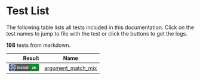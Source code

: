 # Test List

The following table lists all tests included in this documentation.
Click on the test names to jump to file with the test or click the buttons to get the logs.

**198** tests from markdown.

| Result | Name |
|-------:|------|
| [![test](../doc/structure/.test/argument_match_mix.png)](../doc/structure/.test/argument_match_mix.md) | [argument_match_mix](../doc/structure/arguments.md) || [![test](../doc/structure/.test/argument_match_name.png)](../doc/structure/.test/argument_match_name.md) | [argument_match_name](../doc/structure/arguments.md) || [![test](../doc/structure/.test/argument_match_type.png)](../doc/structure/.test/argument_match_type.md) | [argument_match_type](../doc/structure/arguments.md) || [![test](../doc/types/.test/array_unit_bundling.png)](../doc/types/.test/array_unit_bundling.md) | [array_unit_bundling](../doc/types/arrays.md) || [![test](../doc/structure/.test/assignment.png)](../doc/structure/.test/assignment.md) | [assignment](../doc/structure/assignments.md) || [![test](../doc/structure/.test/assignment_immutable.png)](../doc/structure/.test/assignment_immutable.md) | [assignment_immutable](../doc/structure/assignments.md) || [![test](../doc/.test/attributes_color.png)](../doc/.test/attributes_color.md) | [attributes_color](../doc/attributes.md) || [![test](../doc/.test/attributes_export.png)](../doc/.test/attributes_export.md) | [attributes_export](../doc/attributes.md) || [![test](../doc/.test/attributes_export_example.png)](../doc/.test/attributes_export_example.md) | [attributes_export_example](../doc/attributes.md) || [![test](../doc/.test/attributes_export_id.png)](../doc/.test/attributes_export_id.md) | [attributes_export_id](../doc/attributes.md) || [![test](../doc/.test/attributes_precision.png)](../doc/.test/attributes_precision.md) | [attributes_precision](../doc/attributes.md) || [![test](../doc/.test/attributes_simple_example.png)](../doc/.test/attributes_simple_example.md) | [attributes_simple_example](../doc/attributes.md) || [![test](../doc/tests/.test/body_assignment_const.png)](../doc/tests/.test/body_assignment_const.md) | [body_assignment_const](../doc/tests/statement_usage.md) || [![test](../doc/tests/.test/body_assignment_prop.png)](../doc/tests/.test/body_assignment_prop.md) | [body_assignment_prop](../doc/tests/statement_usage.md) || [![test](../doc/tests/.test/body_assignment_var.png)](../doc/tests/.test/body_assignment_var.md) | [body_assignment_var](../doc/tests/statement_usage.md) || [![test](../doc/tests/.test/body_expression.png)](../doc/tests/.test/body_expression.md) | [body_expression](../doc/tests/statement_usage.md) || [![test](../doc/tests/.test/body_expression_model.png)](../doc/tests/.test/body_expression_model.md) | [body_expression_model](../doc/tests/statement_usage.md) || [![test](../doc/tests/.test/body_function.png)](../doc/tests/.test/body_function.md) | [body_function](../doc/tests/statement_usage.md) || [![test](../doc/tests/.test/body_if.png)](../doc/tests/.test/body_if.md) | [body_if](../doc/tests/statement_usage.md) || [![test](../doc/tests/.test/body_init.png)](../doc/tests/.test/body_init.md) | [body_init](../doc/tests/statement_usage.md) || [![test](../doc/tests/.test/body_marker.png)](../doc/tests/.test/body_marker.md) | [body_marker](../doc/tests/statement_usage.md) || [![test](../doc/tests/.test/body_module.png)](../doc/tests/.test/body_module.md) | [body_module](../doc/tests/statement_usage.md) || [![test](../doc/tests/.test/body_pub_use.png)](../doc/tests/.test/body_pub_use.md) | [body_pub_use](../doc/tests/statement_usage.md) || [![test](../doc/tests/.test/body_return.png)](../doc/tests/.test/body_return.md) | [body_return](../doc/tests/statement_usage.md) || [![test](../doc/tests/.test/body_use.png)](../doc/tests/.test/body_use.md) | [body_use](../doc/tests/statement_usage.md) || [![test](../doc/tests/.test/body_workbench.png)](../doc/tests/.test/body_workbench.md) | [body_workbench](../doc/tests/statement_usage.md) || [![test](../doc/structure/.test/building_plan.png)](../doc/structure/.test/building_plan.md) | [building_plan](../doc/structure/workbench.md) || [![test](../doc/structure/.test/call_function.png)](../doc/structure/.test/call_function.md) | [call_function](../doc/structure/calls.md) || [![test](../doc/structure/.test/call_workbench.png)](../doc/structure/.test/call_workbench.md) | [call_workbench](../doc/structure/calls.md) || [![test](../doc/structure/.test/children.png)](../doc/structure/.test/children.md) | [children](../doc/structure/op.md) || [![test](../doc/structure/.test/code.png)](../doc/structure/.test/code.md) | [code](../doc/structure/workbench.md) || [![test](../doc/structure/.test/code_between_initializers.png)](../doc/structure/.test/code_between_initializers.md) | [code_between_initializers](../doc/structure/workbench.md) || [![test](../doc/structure/.test/code_post_init.png)](../doc/structure/.test/code_post_init.md) | [code_post_init](../doc/structure/workbench.md) || [![test](../doc/libs/std/ops/.test/difference_alt_operator.png)](../doc/libs/std/ops/.test/difference_alt_operator.md) | [difference_alt_operator](../doc/libs/std/ops/difference.md) || [![test](../doc/libs/std/ops/.test/difference_operator.png)](../doc/libs/std/ops/.test/difference_operator.md) | [difference_operator](../doc/libs/std/ops/difference.md) || [![test](../doc/structure/.test/example.png)](../doc/structure/.test/example.md) | [example](../doc/structure/functions.md) || [![test](../doc/.test/export_attributes.png)](../doc/.test/export_attributes.md) | [export_attributes](../doc/export.md) || [![test](../.test/first_example.png)](../.test/first_example.md) | [first_example](../README.md) || [![test](../doc/tests/.test/function_assignment_const.png)](../doc/tests/.test/function_assignment_const.md) | [function_assignment_const](../doc/tests/statement_usage.md) || [![test](../doc/tests/.test/function_assignment_prop.png)](../doc/tests/.test/function_assignment_prop.md) | [function_assignment_prop](../doc/tests/statement_usage.md) || [![test](../doc/tests/.test/function_assignment_var.png)](../doc/tests/.test/function_assignment_var.md) | [function_assignment_var](../doc/tests/statement_usage.md) || [![test](../doc/tests/.test/function_expression.png)](../doc/tests/.test/function_expression.md) | [function_expression](../doc/tests/statement_usage.md) || [![test](../doc/tests/.test/function_expression_model.png)](../doc/tests/.test/function_expression_model.md) | [function_expression_model](../doc/tests/statement_usage.md) || [![test](../doc/tests/.test/function_function.png)](../doc/tests/.test/function_function.md) | [function_function](../doc/tests/statement_usage.md) || [![test](../doc/tests/.test/function_if.png)](../doc/tests/.test/function_if.md) | [function_if](../doc/tests/statement_usage.md) || [![test](../doc/tests/.test/function_init.png)](../doc/tests/.test/function_init.md) | [function_init](../doc/tests/statement_usage.md) || [![test](../doc/tests/.test/function_marker.png)](../doc/tests/.test/function_marker.md) | [function_marker](../doc/tests/statement_usage.md) || [![test](../doc/tests/.test/function_module.png)](../doc/tests/.test/function_module.md) | [function_module](../doc/tests/statement_usage.md) || [![test](../doc/tests/.test/function_pub_use.png)](../doc/tests/.test/function_pub_use.md) | [function_pub_use](../doc/tests/statement_usage.md) || [![test](../doc/tests/.test/function_return.png)](../doc/tests/.test/function_return.md) | [function_return](../doc/tests/statement_usage.md) || [![test](../doc/tests/.test/function_use.png)](../doc/tests/.test/function_use.md) | [function_use](../doc/tests/statement_usage.md) || [![test](../doc/tests/.test/function_workbench.png)](../doc/tests/.test/function_workbench.md) | [function_workbench](../doc/tests/statement_usage.md) || [![test](../doc/libs/std/ops/.test/hull_multiple.png)](../doc/libs/std/ops/.test/hull_multiple.md) | [hull_multiple](../doc/libs/std/ops/hull.md) || [![test](../doc/libs/std/ops/.test/hull_single.png)](../doc/libs/std/ops/.test/hull_single.md) | [hull_single](../doc/libs/std/ops/hull.md) || [![test](../doc/structure/.test/if.png)](../doc/structure/.test/if.md) | [if](../doc/structure/conditionals.md) || [![test](../doc/structure/.test/illegal_workbench_statement.png)](../doc/structure/.test/illegal_workbench_statement.md) | [illegal_workbench_statement](../doc/structure/workbench.md) || [![test](../doc/tests/.test/init_assignment_const.png)](../doc/tests/.test/init_assignment_const.md) | [init_assignment_const](../doc/tests/statement_usage.md) || [![test](../doc/tests/.test/init_assignment_prop.png)](../doc/tests/.test/init_assignment_prop.md) | [init_assignment_prop](../doc/tests/statement_usage.md) || [![test](../doc/tests/.test/init_assignment_var.png)](../doc/tests/.test/init_assignment_var.md) | [init_assignment_var](../doc/tests/statement_usage.md) || [![test](../doc/tests/.test/init_expression.png)](../doc/tests/.test/init_expression.md) | [init_expression](../doc/tests/statement_usage.md) || [![test](../doc/tests/.test/init_expression_model.png)](../doc/tests/.test/init_expression_model.md) | [init_expression_model](../doc/tests/statement_usage.md) || [![test](../doc/tests/.test/init_function.png)](../doc/tests/.test/init_function.md) | [init_function](../doc/tests/statement_usage.md) || [![test](../doc/tests/.test/init_if.png)](../doc/tests/.test/init_if.md) | [init_if](../doc/tests/statement_usage.md) || [![test](../doc/tests/.test/init_init.png)](../doc/tests/.test/init_init.md) | [init_init](../doc/tests/statement_usage.md) || [![test](../doc/tests/.test/init_marker.png)](../doc/tests/.test/init_marker.md) | [init_marker](../doc/tests/statement_usage.md) || [![test](../doc/tests/.test/init_module.png)](../doc/tests/.test/init_module.md) | [init_module](../doc/tests/statement_usage.md) || [![test](../doc/structure/.test/init_property.png)](../doc/structure/.test/init_property.md) | [init_property](../doc/structure/workbench.md) || [![test](../doc/tests/.test/init_pub_use.png)](../doc/tests/.test/init_pub_use.md) | [init_pub_use](../doc/tests/statement_usage.md) || [![test](../doc/tests/.test/init_return.png)](../doc/tests/.test/init_return.md) | [init_return](../doc/tests/statement_usage.md) || [![test](../doc/tests/.test/init_use.png)](../doc/tests/.test/init_use.md) | [init_use](../doc/tests/statement_usage.md) || [![test](../doc/tests/.test/init_workbench.png)](../doc/tests/.test/init_workbench.md) | [init_workbench](../doc/tests/statement_usage.md) || [![test](../doc/structure/.test/initial_source_file_2D.png)](../doc/structure/.test/initial_source_file_2D.md) | [initial_source_file_2D](../doc/structure/source_files.md) || [![test](../doc/structure/.test/initial_source_file_3D.png)](../doc/structure/.test/initial_source_file_3D.md) | [initial_source_file_3D](../doc/structure/source_files.md) || [![test](../doc/structure/.test/initial_source_file_mixed.png)](../doc/structure/.test/initial_source_file_mixed.md) | [initial_source_file_mixed](../doc/structure/source_files.md) || [![test](../doc/structure/.test/initializers.png)](../doc/structure/.test/initializers.md) | [initializers](../doc/structure/workbench.md) || [![test](../doc/libs/std/ops/.test/intersection_alt_operator.png)](../doc/libs/std/ops/.test/intersection_alt_operator.md) | [intersection_alt_operator](../doc/libs/std/ops/intersection.md) || [![test](../doc/libs/std/ops/.test/intersection_operator.png)](../doc/libs/std/ops/.test/intersection_operator.md) | [intersection_operator](../doc/libs/std/ops/intersection.md) || [![test](../doc/libs/std/math/.test/math_abs.png)](../doc/libs/std/math/.test/math_abs.md) | [math_abs](../doc/libs/std/math/README.md) || [![test](../doc/libs/std/math/.test/math_trigonometric.png)](../doc/libs/std/math/.test/math_trigonometric.md) | [math_trigonometric](../doc/libs/std/math/README.md) || [![test](../doc/nodes/.test/measure.png)](../doc/nodes/.test/measure.md) | [measure](../doc/nodes/measures.md) || [![test](../doc/structure/.test/missed_property.png)](../doc/structure/.test/missed_property.md) | [missed_property](../doc/structure/workbench.md) || [![test](../doc/structure/.test/mod.png)](../doc/structure/.test/mod.md) | [mod](../doc/structure/functions.md) || [![test](../doc/structure/.test/mod_example.png)](../doc/structure/.test/mod_example.md) | [mod_example](../doc/structure/modules.md) || [![test](../doc/tests/.test/module_assignment_const.png)](../doc/tests/.test/module_assignment_const.md) | [module_assignment_const](../doc/tests/statement_usage.md) || [![test](../doc/tests/.test/module_assignment_prop.png)](../doc/tests/.test/module_assignment_prop.md) | [module_assignment_prop](../doc/tests/statement_usage.md) || [![test](../doc/tests/.test/module_assignment_var.png)](../doc/tests/.test/module_assignment_var.md) | [module_assignment_var](../doc/tests/statement_usage.md) || [![test](../doc/tests/.test/module_expression.png)](../doc/tests/.test/module_expression.md) | [module_expression](../doc/tests/statement_usage.md) || [![test](../doc/tests/.test/module_expression_model.png)](../doc/tests/.test/module_expression_model.md) | [module_expression_model](../doc/tests/statement_usage.md) || [![test](../doc/tests/.test/module_function.png)](../doc/tests/.test/module_function.md) | [module_function](../doc/tests/statement_usage.md) || [![test](../doc/tests/.test/module_if.png)](../doc/tests/.test/module_if.md) | [module_if](../doc/tests/statement_usage.md) || [![test](../doc/tests/.test/module_init.png)](../doc/tests/.test/module_init.md) | [module_init](../doc/tests/statement_usage.md) || [![test](../doc/tests/.test/module_marker.png)](../doc/tests/.test/module_marker.md) | [module_marker](../doc/tests/statement_usage.md) || [![test](../doc/tests/.test/module_module.png)](../doc/tests/.test/module_module.md) | [module_module](../doc/tests/statement_usage.md) || [![test](../doc/tests/.test/module_pub_use.png)](../doc/tests/.test/module_pub_use.md) | [module_pub_use](../doc/tests/statement_usage.md) || [![test](../doc/tests/.test/module_return.png)](../doc/tests/.test/module_return.md) | [module_return](../doc/tests/statement_usage.md) || [![test](../doc/tests/.test/module_use.png)](../doc/tests/.test/module_use.md) | [module_use](../doc/tests/statement_usage.md) || [![test](../doc/tests/.test/module_workbench.png)](../doc/tests/.test/module_workbench.md) | [module_workbench](../doc/tests/statement_usage.md) || [![test](../doc/structure/.test/multiplicity_arrays.png)](../doc/structure/.test/multiplicity_arrays.md) | [multiplicity_arrays](../doc/structure/arguments.md) || [![test](../doc/structure/.test/multiplicity_tuple_array.png)](../doc/structure/.test/multiplicity_tuple_array.md) | [multiplicity_tuple_array](../doc/structure/arguments.md) || [![test](../doc/types/.test/named_tuple_access.png)](../doc/types/.test/named_tuple_access.md) | [named_tuple_access](../doc/types/tuples.md) || [![test](../doc/structure/.test/no_multiplicity.png)](../doc/structure/.test/no_multiplicity.md) | [no_multiplicity](../doc/structure/arguments.md) || [![test](../doc/structure/.test/none.png)](../doc/structure/.test/none.md) | [none](../doc/structure/use.md) || [![test](../doc/structure/.test/op_example.png)](../doc/structure/.test/op_example.md) | [op_example](../doc/structure/op.md) || [![test](../doc/structure/.test/parameters.png)](../doc/structure/.test/parameters.md) | [parameters](../doc/structure/op.md) || [![test](../doc/structure/.test/part_basic.png)](../doc/structure/.test/part_basic.md) | [part_basic](../doc/structure/part.md) || [![test](../doc/structure/.test/part_declaration.png)](../doc/structure/.test/part_declaration.md) | [part_declaration](../doc/structure/workbench.md) || [![test](../doc/tests/.test/pre_init_assignment_const.png)](../doc/tests/.test/pre_init_assignment_const.md) | [pre_init_assignment_const](../doc/tests/statement_usage.md) || [![test](../doc/tests/.test/pre_init_assignment_prop.png)](../doc/tests/.test/pre_init_assignment_prop.md) | [pre_init_assignment_prop](../doc/tests/statement_usage.md) || [![test](../doc/tests/.test/pre_init_assignment_var.png)](../doc/tests/.test/pre_init_assignment_var.md) | [pre_init_assignment_var](../doc/tests/statement_usage.md) || [![test](../doc/structure/.test/pre_init_code.png)](../doc/structure/.test/pre_init_code.md) | [pre_init_code](../doc/structure/workbench.md) || [![test](../doc/tests/.test/pre_init_expression.png)](../doc/tests/.test/pre_init_expression.md) | [pre_init_expression](../doc/tests/statement_usage.md) || [![test](../doc/tests/.test/pre_init_expression_model.png)](../doc/tests/.test/pre_init_expression_model.md) | [pre_init_expression_model](../doc/tests/statement_usage.md) || [![test](../doc/tests/.test/pre_init_function.png)](../doc/tests/.test/pre_init_function.md) | [pre_init_function](../doc/tests/statement_usage.md) || [![test](../doc/tests/.test/pre_init_if.png)](../doc/tests/.test/pre_init_if.md) | [pre_init_if](../doc/tests/statement_usage.md) || [![test](../doc/tests/.test/pre_init_init.png)](../doc/tests/.test/pre_init_init.md) | [pre_init_init](../doc/tests/statement_usage.md) || [![test](../doc/tests/.test/pre_init_marker.png)](../doc/tests/.test/pre_init_marker.md) | [pre_init_marker](../doc/tests/statement_usage.md) || [![test](../doc/tests/.test/pre_init_module.png)](../doc/tests/.test/pre_init_module.md) | [pre_init_module](../doc/tests/statement_usage.md) || [![test](../doc/tests/.test/pre_init_pub_use.png)](../doc/tests/.test/pre_init_pub_use.md) | [pre_init_pub_use](../doc/tests/statement_usage.md) || [![test](../doc/tests/.test/pre_init_return.png)](../doc/tests/.test/pre_init_return.md) | [pre_init_return](../doc/tests/statement_usage.md) || [![test](../doc/tests/.test/pre_init_use.png)](../doc/tests/.test/pre_init_use.md) | [pre_init_use](../doc/tests/statement_usage.md) || [![test](../doc/tests/.test/pre_init_workbench.png)](../doc/tests/.test/pre_init_workbench.md) | [pre_init_workbench](../doc/tests/statement_usage.md) || [![test](../doc/structure/.test/property.png)](../doc/structure/.test/property.md) | [property](../doc/structure/workbench.md) || [![test](../doc/structure/.test/property_wrong.png)](../doc/structure/.test/property_wrong.md) | [property_wrong](../doc/structure/workbench.md) || [![test](../doc/types/.test/quantity_types_number_literals.png)](../doc/types/.test/quantity_types_number_literals.md) | [quantity_types_number_literals](../doc/types/quantity.md) || [![test](../doc/structure/.test/return.png)](../doc/structure/.test/return.md) | [return](../doc/structure/functions.md) || [![test](../doc/structure/.test/return_twice.png)](../doc/structure/.test/return_twice.md) | [return_twice](../doc/structure/functions.md) || [![test](../doc/structure/.test/sketch_basic.png)](../doc/structure/.test/sketch_basic.md) | [sketch_basic](../doc/structure/sketch.md) || [![test](../doc/tests/.test/source_assignment_const.png)](../doc/tests/.test/source_assignment_const.md) | [source_assignment_const](../doc/tests/statement_usage.md) || [![test](../doc/tests/.test/source_assignment_prop.png)](../doc/tests/.test/source_assignment_prop.md) | [source_assignment_prop](../doc/tests/statement_usage.md) || [![test](../doc/tests/.test/source_assignment_var.png)](../doc/tests/.test/source_assignment_var.md) | [source_assignment_var](../doc/tests/statement_usage.md) || [![test](../doc/tests/.test/source_expression.png)](../doc/tests/.test/source_expression.md) | [source_expression](../doc/tests/statement_usage.md) || [![test](../doc/tests/.test/source_expression_model.png)](../doc/tests/.test/source_expression_model.md) | [source_expression_model](../doc/tests/statement_usage.md) || [![test](../doc/tests/.test/source_function.png)](../doc/tests/.test/source_function.md) | [source_function](../doc/tests/statement_usage.md) || [![test](../doc/tests/.test/source_if.png)](../doc/tests/.test/source_if.md) | [source_if](../doc/tests/statement_usage.md) || [![test](../doc/tests/.test/source_init.png)](../doc/tests/.test/source_init.md) | [source_init](../doc/tests/statement_usage.md) || [![test](../doc/tests/.test/source_marker.png)](../doc/tests/.test/source_marker.md) | [source_marker](../doc/tests/statement_usage.md) || [![test](../doc/tests/.test/source_module.png)](../doc/tests/.test/source_module.md) | [source_module](../doc/tests/statement_usage.md) || [![test](../doc/tests/.test/source_pub_use.png)](../doc/tests/.test/source_pub_use.md) | [source_pub_use](../doc/tests/statement_usage.md) || [![test](../doc/tests/.test/source_return.png)](../doc/tests/.test/source_return.md) | [source_return](../doc/tests/statement_usage.md) || [![test](../doc/tests/.test/source_use.png)](../doc/tests/.test/source_use.md) | [source_use](../doc/tests/statement_usage.md) || [![test](../doc/tests/.test/source_workbench.png)](../doc/tests/.test/source_workbench.md) | [source_workbench](../doc/tests/statement_usage.md) || [![test](../doc/.test/toml_import.png)](../doc/.test/toml_import.md) | [toml_import](../doc/import.md) || [![test](../doc/types/.test/tuple_assignment.png)](../doc/types/.test/tuple_assignment.md) | [tuple_assignment](../doc/types/tuples.md) || [![test](../doc/types/.test/tuple_assignment_bundle.png)](../doc/types/.test/tuple_assignment_bundle.md) | [tuple_assignment_bundle](../doc/types/tuples.md) || [![test](../doc/types/.test/tuple_assignment_convert.png)](../doc/types/.test/tuple_assignment_convert.md) | [tuple_assignment_convert](../doc/types/tuples.md) || [![test](../doc/structure/.test/tuple_match.png)](../doc/structure/.test/tuple_match.md) | [tuple_match](../doc/structure/arguments.md) || [![test](../doc/structure/.test/tuple_match_errors.png)](../doc/structure/.test/tuple_match_errors.md) | [tuple_match_errors](../doc/structure/arguments.md) || [![test](../doc/structure/.test/tuple_match_variants.png)](../doc/structure/.test/tuple_match_variants.md) | [tuple_match_variants](../doc/structure/arguments.md) || [![test](../doc/structure/.test/tuple_match_warnings.png)](../doc/structure/.test/tuple_match_warnings.md) | [tuple_match_warnings](../doc/structure/arguments.md) || [![test](../doc/types/.test/types_bundles_functions.png)](../doc/types/.test/types_bundles_functions.md) | [types_bundles_functions](../doc/types/README.md) || [![test](../doc/types/.test/types_def_vs_decl.png)](../doc/types/.test/types_def_vs_decl.md) | [types_def_vs_decl](../doc/types/README.md) || [![test](../doc/types/.test/types_named_tuple.png)](../doc/types/.test/types_named_tuple.md) | [types_named_tuple](../doc/types/named_tuple.md) || [![test](../doc/types/.test/types_named_tuple_color.png)](../doc/types/.test/types_named_tuple_color.md) | [types_named_tuple_color](../doc/types/named_tuple.md) || [![test](../doc/types/.test/types_named_tuple_vec2.png)](../doc/types/.test/types_named_tuple_vec2.md) | [types_named_tuple_vec2](../doc/types/named_tuple.md) || [![test](../doc/types/.test/types_named_tuple_vec3.png)](../doc/types/.test/types_named_tuple_vec3.md) | [types_named_tuple_vec3](../doc/types/named_tuple.md) || [![test](../doc/types/.test/types_no_declaration.png)](../doc/types/.test/types_no_declaration.md) | [types_no_declaration](../doc/types/README.md) || [![test](../doc/types/.test/types_primitive_bool.png)](../doc/types/.test/types_primitive_bool.md) | [types_primitive_bool](../doc/types/primitive_types.md) || [![test](../doc/types/.test/types_primitive_integer.png)](../doc/types/.test/types_primitive_integer.md) | [types_primitive_integer](../doc/types/primitive_types.md) || [![test](../doc/types/.test/types_primitive_string.png)](../doc/types/.test/types_primitive_string.md) | [types_primitive_string](../doc/types/primitive_types.md) || [![test](../doc/types/.test/types_quantity_angle.png)](../doc/types/.test/types_quantity_angle.md) | [types_quantity_angle](../doc/types/quantity.md) || [![test](../doc/types/.test/types_quantity_area.png)](../doc/types/.test/types_quantity_area.md) | [types_quantity_area](../doc/types/quantity.md) || [![test](../doc/types/.test/types_quantity_area_units.png)](../doc/types/.test/types_quantity_area_units.md) | [types_quantity_area_units](../doc/types/quantity.md) || [![test](../doc/types/.test/types_quantity_length.png)](../doc/types/.test/types_quantity_length.md) | [types_quantity_length](../doc/types/quantity.md) || [![test](../doc/types/.test/types_quantity_scalar.png)](../doc/types/.test/types_quantity_scalar.md) | [types_quantity_scalar](../doc/types/quantity.md) || [![test](../doc/types/.test/types_quantity_volume.png)](../doc/types/.test/types_quantity_volume.md) | [types_quantity_volume](../doc/types/quantity.md) || [![test](../doc/types/.test/types_quantity_volume_units.png)](../doc/types/.test/types_quantity_volume_units.md) | [types_quantity_volume_units](../doc/types/quantity.md) || [![test](../doc/types/.test/types_quantity_weight.png)](../doc/types/.test/types_quantity_weight.md) | [types_quantity_weight](../doc/types/quantity.md) || [![test](../doc/libs/std/ops/.test/union_alt_operator.png)](../doc/libs/std/ops/.test/union_alt_operator.md) | [union_alt_operator](../doc/libs/std/ops/union.md) || [![test](../doc/libs/std/ops/.test/union_operator.png)](../doc/libs/std/ops/.test/union_operator.md) | [union_operator](../doc/libs/std/ops/union.md) || [![test](../doc/types/.test/unnamed_tuple.png)](../doc/types/.test/unnamed_tuple.md) | [unnamed_tuple](../doc/types/tuples.md) || [![test](../doc/types/.test/unnamed_tuple_order.png)](../doc/types/.test/unnamed_tuple_order.md) | [unnamed_tuple_order](../doc/types/tuples.md) || [![test](../doc/structure/.test/use.png)](../doc/structure/.test/use.md) | [use](../doc/structure/use.md) || [![test](../doc/structure/.test/use_all.png)](../doc/structure/.test/use_all.md) | [use_all](../doc/structure/use.md) || [![test](../doc/structure/.test/use_as.png)](../doc/structure/.test/use_as.md) | [use_as](../doc/structure/use.md) || [![test](../doc/structure/.test/use_as_module.png)](../doc/structure/.test/use_as_module.md) | [use_as_module](../doc/structure/use.md) || [![test](../doc/structure/.test/use_module.png)](../doc/structure/.test/use_module.md) | [use_module](../doc/structure/use.md) || [![test](../doc/structure/.test/use_statement_pub.png)](../doc/structure/.test/use_statement_pub.md) | [use_statement_pub](../doc/structure/use.md) || [![test](../doc/debug/.test/verify_assert.png)](../doc/debug/.test/verify_assert.md) | [verify_assert](../doc/debug/README.md) || [![test](../doc/debug/.test/verify_assert_fail.png)](../doc/debug/.test/verify_assert_fail.md) | [verify_assert_fail](../doc/debug/README.md) || [![test](../doc/debug/.test/verify_error.png)](../doc/debug/.test/verify_error.md) | [verify_error](../doc/debug/README.md) || [![test](../doc/debug/.test/verify_todo.png)](../doc/debug/.test/verify_todo.md) | [verify_todo](../doc/debug/README.md) || [![test](../doc/tests/.test/workbench_assignment_const.png)](../doc/tests/.test/workbench_assignment_const.md) | [workbench_assignment_const](../doc/tests/statement_usage.md) || [![test](../doc/tests/.test/workbench_assignment_prop.png)](../doc/tests/.test/workbench_assignment_prop.md) | [workbench_assignment_prop](../doc/tests/statement_usage.md) || [![test](../doc/tests/.test/workbench_assignment_var.png)](../doc/tests/.test/workbench_assignment_var.md) | [workbench_assignment_var](../doc/tests/statement_usage.md) || [![test](../doc/structure/.test/workbench_example.png)](../doc/structure/.test/workbench_example.md) | [workbench_example](../doc/structure/functions.md) || [![test](../doc/tests/.test/workbench_expression.png)](../doc/tests/.test/workbench_expression.md) | [workbench_expression](../doc/tests/statement_usage.md) || [![test](../doc/tests/.test/workbench_expression_model.png)](../doc/tests/.test/workbench_expression_model.md) | [workbench_expression_model](../doc/tests/statement_usage.md) || [![test](../doc/structure/.test/workbench_fn_prop.png)](../doc/structure/.test/workbench_fn_prop.md) | [workbench_fn_prop](../doc/structure/functions.md) || [![test](../doc/tests/.test/workbench_function.png)](../doc/tests/.test/workbench_function.md) | [workbench_function](../doc/tests/statement_usage.md) || [![test](../doc/tests/.test/workbench_if.png)](../doc/tests/.test/workbench_if.md) | [workbench_if](../doc/tests/statement_usage.md) || [![test](../doc/tests/.test/workbench_init.png)](../doc/tests/.test/workbench_init.md) | [workbench_init](../doc/tests/statement_usage.md) || [![test](../doc/tests/.test/workbench_marker.png)](../doc/tests/.test/workbench_marker.md) | [workbench_marker](../doc/tests/statement_usage.md) || [![test](../doc/tests/.test/workbench_module.png)](../doc/tests/.test/workbench_module.md) | [workbench_module](../doc/tests/statement_usage.md) || [![test](../doc/structure/.test/workbench_pub.png)](../doc/structure/.test/workbench_pub.md) | [workbench_pub](../doc/structure/functions.md) || [![test](../doc/tests/.test/workbench_pub_use.png)](../doc/tests/.test/workbench_pub_use.md) | [workbench_pub_use](../doc/tests/statement_usage.md) || [![test](../doc/tests/.test/workbench_return.png)](../doc/tests/.test/workbench_return.md) | [workbench_return](../doc/tests/statement_usage.md) || [![test](../doc/tests/.test/workbench_use.png)](../doc/tests/.test/workbench_use.md) | [workbench_use](../doc/tests/statement_usage.md) || [![test](../doc/tests/.test/workbench_workbench.png)](../doc/tests/.test/workbench_workbench.md) | [workbench_workbench](../doc/tests/statement_usage.md) |